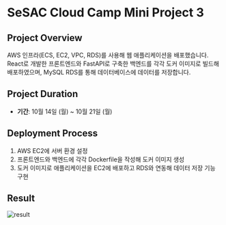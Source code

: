 # SeSAC Cloud Camp Mini Project 3

## Project Overview

AWS 인프라(ECS, EC2, VPC, RDS)를 사용해 웹 애플리케이션을 배포했습니다. <br> React로 개발한 프론트엔드와 FastAPI로 구축한 백엔드를 각각 도커 이미지로 빌드해 배포하였으며, MySQL RDS를 통해 데이터베이스에 데이터를 저장합니다.


## Project Duration
- **기간**: 10월 14일 (월) ~ 10월 21일 (월)


## Deployment Process

1. AWS EC2에 서버 환경 설정
2. 프론트엔드와 백엔드에 각각 Dockerfile을 작성해 도커 이미지 생성
3. 도커 이미지로 애플리케이션을 EC2에 배포하고 RDS와 연동해 데이터 저장 기능 구현


## Result
![result](https://github.com/user-attachments/assets/c8daaf54-86b4-45e0-bb6c-15cbf9c93ca8)
